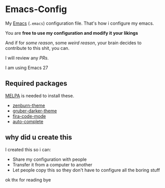 # Emacs-Config

My [Emacs](https://www.gnu.org/software/emacs) (`.emacs`) configuration file. That's how i configure my emacs.

You are **free to use my configuration and modify it your likings**

And if for *some reason*, some *weird reason*, your brain decides to contribute to this shit, you can.

I will review any *PRs*.

I am using Emacs 27

## Required packages

[MELPA](https://melpa.org) is needed to install these.

- [zenburn-theme](https://melpa.org/#/zenburn-theme)
- [gruber-darker-theme](https://melpa.org/#/gruber-darker-theme)
- [fira-code-mode](https://melpa.org/#/fira-code-mode)
- [auto-complete](https://melpa.org/#/auto-complete)

## why did u create this
I created this so i can: 
- Share my configuration with people
- Transfer it from a computer to another
- Let people copy this so they don't have to configure all the boring stuff

ok thx for reading bye
